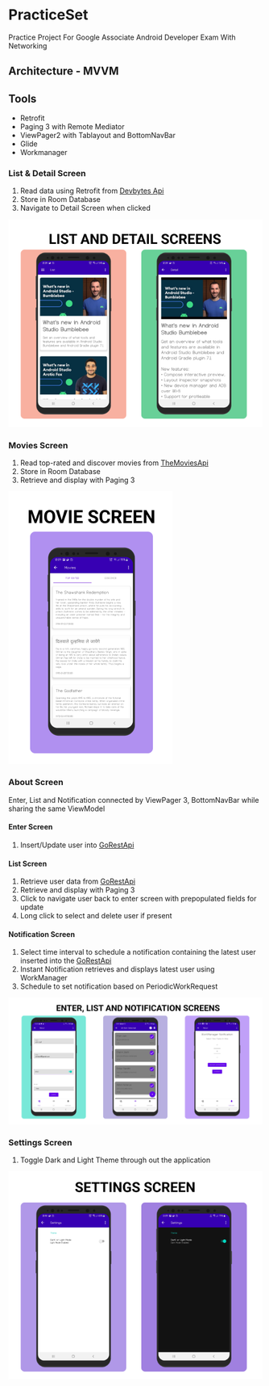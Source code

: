 # PracticeSet
Practice Project For Google Associate Android Developer Exam With Networking

## Architecture - MVVM
## Tools
* Retrofit
* Paging 3 with Remote Mediator
* ViewPager2 with Tablayout and BottomNavBar
* Glide
* Workmanager

### List & Detail Screen
1. Read data using Retrofit from [Devbytes Api](https://devbytes.udacity.com/devbytes.json)
2. Store in Room Database
3. Navigate to Detail Screen when clicked

![alt text](https://github.com/Cj-Rodriguez101/PracticeSet/blob/dae40b221a316476a3d0119b558263551de437fd/LISTDETAILSCREEN.png)

### Movies Screen
1. Read top-rated and discover movies from [TheMoviesApi](https://api.themoviedb.org/3/)
2. Store in Room Database
3. Retrieve and display with Paging 3

![alt text](https://github.com/Cj-Rodriguez101/PracticeSet/blob/dae40b221a316476a3d0119b558263551de437fd/MOVIE%20SCREEN.png)
### About Screen
Enter, List and Notification connected by ViewPager 3, BottomNavBar while sharing the same ViewModel

#### Enter Screen
1. Insert/Update user into [GoRestApi](https://gorest.co.in/public/v2/)

#### List Screen
1. Retrieve user data from [GoRestApi](https://gorest.co.in/public/v2/)
2. Retrieve and display with Paging 3
3. Click to navigate user back to enter screen with prepopulated fields for update
4. Long click to select and delete user if present

#### Notification Screen
1. Select time interval to schedule a notification containing the latest user inserted into the [GoRestApi](https://gorest.co.in/public/v2/)
2. Instant Notification retrieves and displays latest user using WorkManager
3. Schedule to set notification based on PeriodicWorkRequest

![alt text](https://github.com/Cj-Rodriguez101/PracticeSet/blob/dae40b221a316476a3d0119b558263551de437fd/ENTER%20GROUP%20SCREENS.png)

### Settings Screen
1. Toggle Dark and Light Theme through out the application

![alt text](https://github.com/Cj-Rodriguez101/PracticeSet/blob/dae40b221a316476a3d0119b558263551de437fd/SETTINGS%20SCREEN.png)
